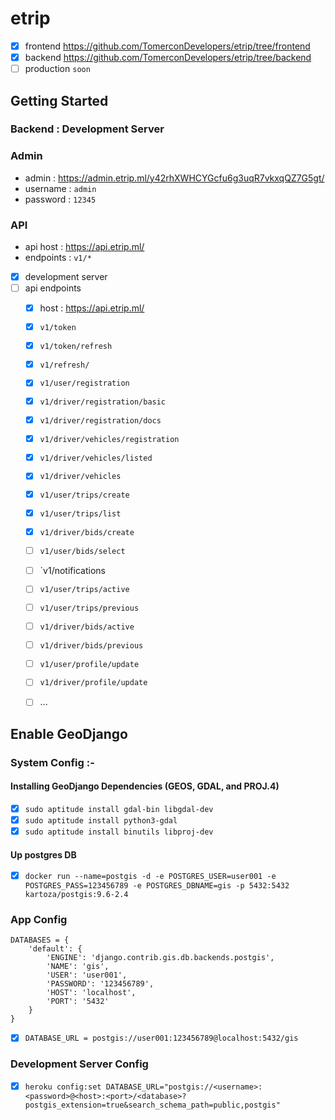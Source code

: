 # etrip

- [x] frontend  https://github.com/TomerconDevelopers/etrip/tree/frontend
- [x] backend https://github.com/TomerconDevelopers/etrip/tree/backend
- [ ] production `soon`
## Getting Started

### Backend : Development Server
 
  ### Admin
 - admin : https://admin.etrip.ml/y42rhXWHCYGcfu6g3uqR7vkxqQZ7G5gt/
 - username : `admin`
 - password : `12345`
 
  ### API
  - api host : https://api.etrip.ml/
  - endpoints : `v1/*`
  
  
- [x] development server
- [ ] api endpoints
  - [x] host : https://api.etrip.ml/
  - [x] `v1/token`
  - [x] `v1/token/refresh`
  - [x] `v1/refresh/`
  - [x] `v1/user/registration`
  - [x] `v1/driver/registration/basic`
  - [x] `v1/driver/registration/docs`
  - [x] `v1/driver/vehicles/registration`
  - [x] `v1/driver/vehicles/listed`
  - [x] `v1/driver/vehicles`
  - [x] `v1/user/trips/create`
  - [x] `v1/user/trips/list`
  - [x] `v1/driver/bids/create`
  - [ ] `v1/user/bids/select`
  - [ ] `v1/notifications
  - [ ] `v1/user/trips/active`
  - [ ] `v1/user/trips/previous`
  - [ ] `v1/driver/bids/active`
  - [ ] `v1/driver/bids/previous`
  - [ ] `v1/user/profile/update`
  - [ ] `v1/driver/profile/update`
  - [ ] ...


## Enable GeoDjango

### System Config :- 

#### Installing GeoDjango Dependencies (GEOS, GDAL, and PROJ.4)
 
 - [x] `sudo aptitude install gdal-bin libgdal-dev`
 - [x] `sudo aptitude install python3-gdal`
 - [x] `sudo aptitude install binutils libproj-dev`

#### Up postgres DB
 
 - [x] `docker run --name=postgis -d -e POSTGRES_USER=user001 -e POSTGRES_PASS=123456789 -e POSTGRES_DBNAME=gis -p 5432:5432 kartoza/postgis:9.6-2.4`


### App Config

```
DATABASES = {
    'default': {
        'ENGINE': 'django.contrib.gis.db.backends.postgis',
        'NAME': 'gis',
        'USER': 'user001',
        'PASSWORD': '123456789',
        'HOST': 'localhost',
        'PORT': '5432'
    }
}

```

- [x] `DATABASE_URL = postgis://user001:123456789@localhost:5432/gis`

### Development Server Config
- [x] `heroku config:set DATABASE_URL="postgis://<username>:<password>@<host>:<port>/<database>?postgis_extension=true&search_schema_path=public,postgis"`
